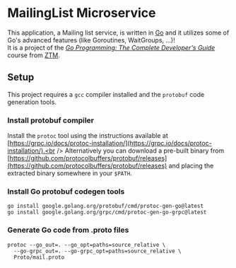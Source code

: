 # MailingList Microservice

This application, a Mailing list service, is written in [Go](https://go.dev/) and it utilizes some of Go's advanced features (like Goroutines, WaitGroups, ...)!<br />
It is a project of the _[Go Programming: The Complete Developer's Guide](https://www.udemy.com/course/go-programming-golang-the-complete-developers-guide/)_ course from [ZTM](https://zerotomastery.io/).

## Setup

This project requires a `gcc` compiler installed and the `protobuf` code generation tools.

### Install protobuf compiler

Install the `protoc` tool using the instructions available at [https://grpc.io/docs/protoc-installation/](https://grpc.io/docs/protoc-installation/).<br />
Alternatively you can download a pre-built binary from [https://github.com/protocolbuffers/protobuf/releases](https://github.com/protocolbuffers/protobuf/releases) and placing the extracted binary somewhere in your `$PATH`.

### Install Go protobuf codegen tools

`go install google.golang.org/protobuf/cmd/protoc-gen-go@latest`<br />
`go install google.golang.org/grpc/cmd/protoc-gen-go-grpc@latest`

### Generate Go code from .proto files

```
protoc --go_out=. --go_opt=paths=source_relative \
  --go-grpc_out=. --go-grpc_opt=paths=source_relative \
  Proto/mail.proto
```
